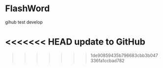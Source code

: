 # FlashWord

gihub test develop

<<<<<<< HEAD
update to GitHub
=======

>>>>>>> 1de90859435b796683cbb3b047336fa1ccbad782

